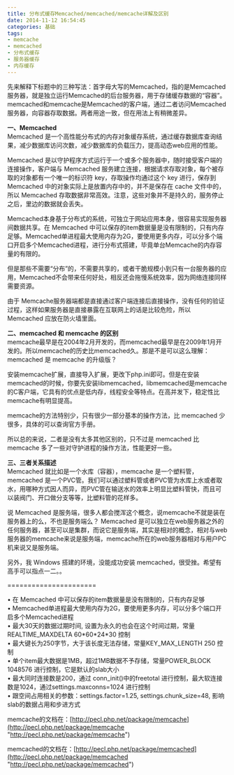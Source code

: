 ```yaml
---
title: 分布式缓存Memcached/memcached/memcache详解及区别
date: 2014-11-12 16:54:45
categories: 基础
tags: 
- memcache
- memcached
- 分布式缓存
- 服务器缓存
- 内存缓存
---
```


先来解释下标题中的三种写法：首字母大写的Memcached，指的是Memcached服务器，就是独立运行Memcached的后台服务器，用于存储缓存数据的“容器”。memcached和memcache是Memcached的客户端，通过二者访问Memcached服务器，向容器存取数据。两者用途一致，但在用法上有稍微差异。

**一、Memcached**  
Memcached 是一个高性能分布式的内存对象缓存系统，通过缓存数据库查询结果，减少数据库访问次数，减少数据库的负载压力，提高动态web应用的性能。

Memcached 是以守护程序方式运行于一个或多个服务器中，随时接受客户端的连接操作，客户端与 Memcached 服务建立连接，根据请求存取对象，每个被存取的对象都有一个唯一的标识符 key，存取操作均通过这个 key 进行，保存到 Memcached 中的对象实际上是放置内存中的，并不是保存在 cache 文件中的，所以 Memcached 存取数据非常高效。注意，这些对象并不是持久的，服务停止之后，里边的数据就会丢失。

Memcached本身基于分布式的系统，可独立于网站应用本身，很容易实现服务器间数据共享。在 Memcached 中可以保存的item数据量是没有限制的，只有内存足够。Memcached单进程最大使用内存为2G，要使用更多内存，可以分多个端口开启多个Memcached进程，进行分布式搭建，毕竟单台Memcache的内存容量的有限的。

但是那些不需要“分布”的，不需要共享的，或者干脆规模小到只有一台服务器的应用，Memcached不会带来任何好处，相反还会拖慢系统效率，因为网络连接同样需要资源。

由于 Memcache服务器端都是直接通过客户端连接后直接操作，没有任何的验证过程，这样如果服务器是直接暴露在互联网上的话是比较危险，所以 Memcached 应放在防火墙里面。

**二、memcached 和 memcache 的区别**  
memcache最早是在2004年2月开发的，而memcached最早是在2009年1月开发的。所以memcache的历史比memcached久。那是不是可以这么理解： memcached 是 memcache 的升级版？

安装memcache扩展，直接导入扩展，更改下php.ini即可。但是在安装memcached的时候，你要先安装libmemcached，libmemcached是memcache的C客户端，它具有的优点是低内存，线程安全等特点。在高并发下，稳定性比memcache有明显提高。

memcache的方法特别少，只有很少一部分基本的操作方法，比 memcached 少很多，具体的可以查询官方手册。

所以总的来说，二者是没有太多其他区别的，只不过是 memcached 比 memcache 多了一些对守护进程的操作方法，性能更好一些。

**三、三者关系描述**  
Memcached 就比如是一个水库（容器），memcache 是一个塑料管，memcached 是一个PVC管。我们可以通过塑料管或者PVC管为水库上水或者取水，用哪种方式因人而异，而PVC管在输送水的效率上明显比塑料管快，而且可以装阀门、开口做分支等等，比塑料管的花样多。

说 Memcached 是服务端，很多人都会搅浑这个概念，说memcache不就是装在服务器上的么，不也是服务端么？ Memcached 是可以独立在web服务器之外的任何服务器，甚至可以是集群，而说它是服务端，其实是相对的概念，相对与web服务器的memcache来说是服务端，memcache所在的web服务器相对与用户PC机来说又是服务端。

另外，我 Windows 搭建的环境，没能成功安装 memcached，很受挫。希望有高手可以指点一二。。

======================

• 在 Memcached 中可以保存的item数据量是没有限制的，只有内存足够  
• Memcached单进程最大使用内存为2G，要使用更多内存，可以分多个端口开启多个Memcached进程  
• 最大30天的数据过期时间, 设置为永久的也会在这个时间过期，常量REALTIME\_MAXDELTA 60\*60\*24\*30 控制  
• 最大键长为250字节，大于该长度无法存储，常量KEY\_MAX\_LENGTH 250 控制  
• 单个item最大数据是1MB，超过1MB数据不予存储，常量POWER\_BLOCK 1048576 进行控制，它是默认的slab大小  
• 最大同时连接数是200，通过 conn\_init()中的freetotal 进行控制，最大软连接数是1024，通过settings.maxconns=1024 进行控制  
• 跟空间占用相关的参数：settings.factor=1.25, settings.chunk\_size=48, 影响slab的数据占用和步进方式

memcache的文档在：[http://pecl.php.net/package/memcache](http://pecl.php.net/package/memcache "http://pecl.php.net/package/memcache")

memcached的文档在：[http://pecl.php.net/package/memcached](http://pecl.php.net/package/memcached "http://pecl.php.net/package/memcached")
